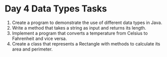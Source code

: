 # Day 4 Data Types Tasks

1. Create a program to demonstrate the use of different data types in Java.
2. Write a method that takes a string as input and returns its length.
3. Implement a program that converts a temperature from Celsius to Fahrenheit and vice versa.
4. Create a class that represents a Rectangle with methods to calculate its area and perimeter.
